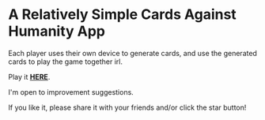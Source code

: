 # A Relatively Simple Cards Against Humanity App

Each player uses their own device to generate cards, and use the generated cards to play the game together irl.

Play it **[HERE](https://kay-who-codes.github.io/Misanthrocards/)**.

I'm open to improvement suggestions.

If you like it, please share it with your friends and/or click the star button! 
